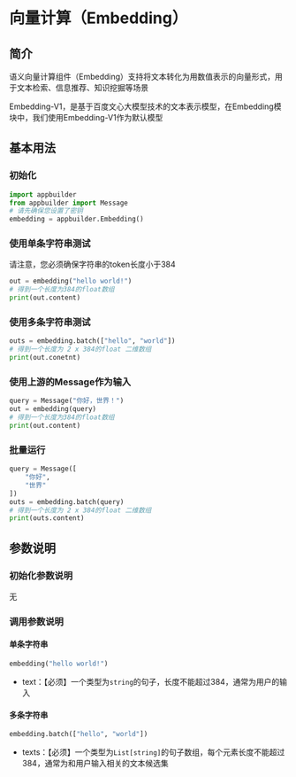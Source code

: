 # 向量计算（Embedding）

## 简介

语义向量计算组件（Embedding）支持将文本转化为用数值表示的向量形式，用于文本检索、信息推荐、知识挖掘等场景

Embedding-V1，是基于百度文心大模型技术的文本表示模型，在Embedding模块中，我们使用Embedding-V1作为默认模型

## 基本用法

### 初始化

```python
import appbuilder
from appbuilder import Message
# 请先确保您设置了密钥
embedding = appbuilder.Embedding()
```

### 使用单条字符串测试

请注意，您必须确保字符串的token长度小于384

```python
out = embedding("hello world!")
# 得到一个长度为384的float数组
print(out.content)
```

### 使用多条字符串测试

```python
outs = embedding.batch(["hello", "world"])
# 得到一个长度为 2 x 384的float 二维数组
print(out.conetnt)
```

### 使用上游的Message作为输入

```python
query = Message("你好，世界！")
out = embedding(query)
# 得到一个长度为384的float数组
print(out.content)
```

### 批量运行

```python
query = Message([
    "你好",
    "世界"
])
outs = embedding.batch(query)
# 得到一个长度为 2 x 384的float 二维数组
print(outs.content)
```

## 参数说明

### 初始化参数说明

无

### 调用参数说明

#### 单条字符串

```python
embedding("hello world!")
```

- text：【必须】一个类型为`string`的句子，长度不能超过384，通常为用户的输入

#### 多条字符串

```python
embedding.batch(["hello", "world"])
```

- texts：【必须】一个类型为`List[string]`的句子数组，每个元素长度不能超过384，通常为和用户输入相关的文本候选集
